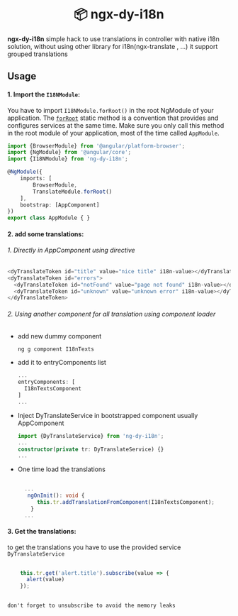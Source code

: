 <h1 align="center" style="border-bottom: none;">📦  ngx-dy-i18n</h1>


**ngx-dy-i18n** simple hack to use translations in controller with native i18n solution, without using other library for i18n(ngx-translate , ...)
it support grouped translations
## Usage
#### 1. Import the `I18NModule`:
You have to import `I18NModule.forRoot()` in the root NgModule of your application.
The [`forRoot`](https://angular.io/api/router/RouterModule#forroot) static method is a convention that provides and configures services at the same time.
Make sure you only call this method in the root module of your application, most of the time called `AppModule`.
```ts
import {BrowserModule} from '@angular/platform-browser';
import {NgModule} from '@angular/core';
import {I18NModule} from 'ng-dy-i18n';

@NgModule({
    imports: [
        BrowserModule,
        TranslateModule.forRoot()
    ],
    bootstrap: [AppComponent]
})
export class AppModule { }
```
#### 2. add some translations:
###### 1. Directly in AppComponent using directive
```ts
<dyTranslateToken id="title" value="nice title" i18n-value></dyTranslateToken>
<dyTranslateToken id="errors">
  <dyTranslateToken id="notFound" value="page not found" i18n-value></dyTranslateToken>
  <dyTranslateToken id="unknown" value="unknown error" i18n-value></dyTranslateToken>
</dyTranslateToken>
```

###### 2. Using another component for all translation using component loader
- add new dummy component 
    ```sh
    ng g component I18nTexts
    ```
- add it to entryComponents list
    ```ts
    ...
    entryComponents: [
      I18nTextsComponent
    ]
  ...
    ```
- Inject DyTranslateService in bootstrapped component usually AppComponent
    ```ts
    import {DyTranslateService} from 'ng-dy-i18n';
    ...
    constructor(private tr: DyTranslateService) {}
  ...
    ```
- One time load the translations 
  ```ts
     
    ...
     ngOnInit(): void {
        this.tr.addTranslationFromComponent(I18nTextsComponent);
      }
    ...
    ```
#### 3. Get the translations:
to get the translations you have to use the provided service `DyTranslateService`

```ts
    
    this.tr.get('alert.title').subscribe(value => {
      alert(value)
    });
    
```
    don't forget to unsubscribe to avoid the memory leaks
